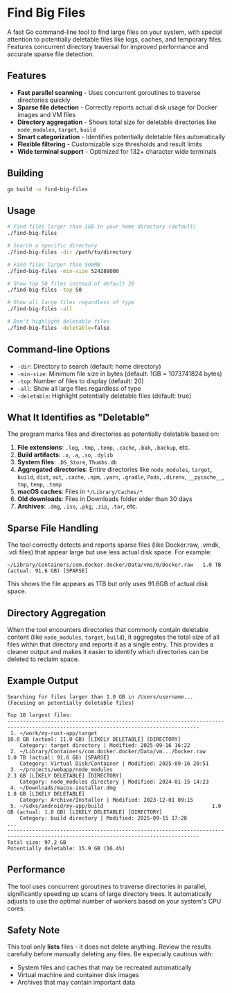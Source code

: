 # Find Big Files

A fast Go command-line tool to find large files on your system, with special attention to potentially deletable files like logs, caches, and temporary files. Features concurrent directory traversal for improved performance and accurate sparse file detection.

## Features

- **Fast parallel scanning** - Uses concurrent goroutines to traverse directories quickly
- **Sparse file detection** - Correctly reports actual disk usage for Docker images and VM files
- **Directory aggregation** - Shows total size for deletable directories like `node_modules`, `target`, `build`
- **Smart categorization** - Identifies potentially deletable files automatically
- **Flexible filtering** - Customizable size thresholds and result limits
- **Wide terminal support** - Optimized for 132+ character wide terminals

## Building

```bash
go build -o find-big-files
```

## Usage

```bash
# Find files larger than 1GB in your home directory (default)
./find-big-files

# Search a specific directory
./find-big-files -dir /path/to/directory

# Find files larger than 500MB
./find-big-files -min-size 524288000

# Show top 50 files instead of default 20
./find-big-files -top 50

# Show all large files regardless of type
./find-big-files -all

# Don't highlight deletable files
./find-big-files -deletable=false
```

## Command-line Options

- `-dir`: Directory to search (default: home directory)
- `-min-size`: Minimum file size in bytes (default: 1GB = 1073741824 bytes)
- `-top`: Number of files to display (default: 20)
- `-all`: Show all large files regardless of type
- `-deletable`: Highlight potentially deletable files (default: true)

## What It Identifies as "Deletable"

The program marks files and directories as potentially deletable based on:

1. **File extensions**: `.log`, `.tmp`, `.temp`, `.cache`, `.bak`, `.backup`, etc.
2. **Build artifacts**: `.o`, `.a`, `.so`, `.dylib`
3. **System files**: `.DS_Store`, `Thumbs.db`
4. **Aggregated directories**: Entire directories like `node_modules`, `target`, `build`, `dist`, `out`, `.cache`, `.npm`, `.yarn`, `.gradle`, `Pods`, `.direnv`, `__pycache__`, `tmp`, `temp`, `.temp`
5. **macOS caches**: Files in `*/Library/Caches/*`
6. **Old downloads**: Files in Downloads folder older than 30 days
7. **Archives**: `.dmg`, `.iso`, `.pkg`, `.zip`, `.tar`, etc.

## Sparse File Handling

The tool correctly detects and reports sparse files (like Docker.raw, .vmdk, .vdi files) that appear large but use less actual disk space. For example:

```
~/Library/Containers/com.docker.docker/Data/vms/0/Docker.raw   1.0 TB (actual: 91.6 GB) [SPARSE]
```

This shows the file appears as 1TB but only uses 91.6GB of actual disk space.

## Directory Aggregation

When the tool encounters directories that commonly contain deletable content (like `node_modules`, `target`, `build`), it aggregates the total size of all files within that directory and reports it as a single entry. This provides a cleaner output and makes it easier to identify which directories can be deleted to reclaim space.

## Example Output

```
Searching for files larger than 1.0 GB in /Users/username...
(Focusing on potentially deletable files)

Top 10 largest files:
------------------------------------------------------------------------------------------------------------------------------------
 1. ~/work/my-rust-app/target                                         10.8 GB (actual: 11.0 GB) [LIKELY DELETABLE] [DIRECTORY]
    Category: target directory | Modified: 2025-09-16 16:22
 2. ~/Library/Containers/com.docker.docker/Data/vm.../Docker.raw     1.0 TB (actual: 91.6 GB) [SPARSE]
    Category: Virtual Disk/Container | Modified: 2025-09-16 20:51
 3. ~/projects/webapp/node_modules                                               2.3 GB [LIKELY DELETABLE] [DIRECTORY]
    Category: node_modules directory | Modified: 2024-01-15 14:23
 4. ~/Downloads/macos-installer.dmg                                              1.8 GB [LIKELY DELETABLE]
    Category: Archive/Installer | Modified: 2023-12-01 09:15
 5. ~/sdks/android/my-app/build                                   1.0 GB (actual: 1.0 GB) [LIKELY DELETABLE] [DIRECTORY]
    Category: build directory | Modified: 2025-09-15 17:28
...
------------------------------------------------------------------------------------------------------------------------------------
Total size: 97.2 GB
Potentially deletable: 15.9 GB (16.4%)
```

## Performance

The tool uses concurrent goroutines to traverse directories in parallel, significantly speeding up scans of large directory trees. It automatically adjusts to use the optimal number of workers based on your system's CPU cores.

## Safety Note

This tool only **lists** files - it does not delete anything. Review the results carefully before manually deleting any files. Be especially cautious with:
- System files and caches that may be recreated automatically
- Virtual machine and container disk images
- Archives that may contain important data

